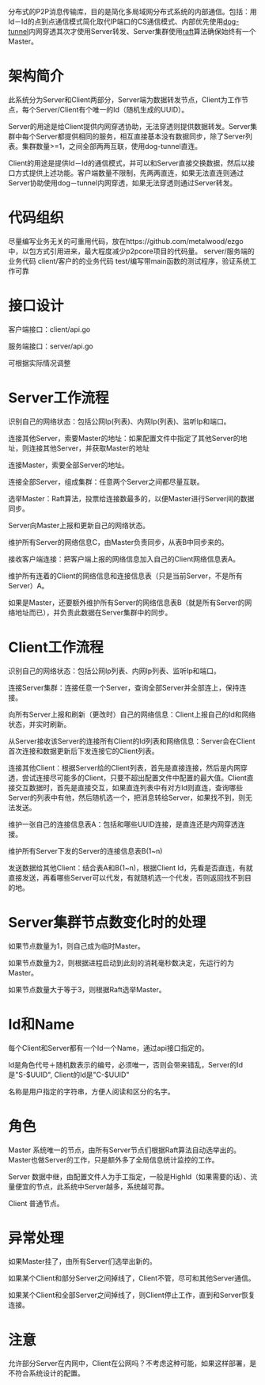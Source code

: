 分布式的P2P消息传输库，目的是简化多局域网分布式系统的内部通信。包括：用Id－Id的点到点通信模式简化取代IP端口的CS通信模式、内部优先使用[dog-tunnel](https://github.com/vzex/dog-tunnel)内网穿透其次才使用Server转发、Server集群使用[raft](https://github.com/coreos/etcd/tree/master/raft)算法确保始终有一个Master。

#  架构简介

此系统分为Server和Client两部分，Server端为数据转发节点，Client为工作节点，每个Server/Client有个唯一的Id（随机生成的UUID）。

Server的用途是给Client提供内网穿透协助，无法穿透则提供数据转发。Server集群中每个Server都提供相同的服务，相互直接基本没有数据同步，除了Server列表。集群数量>=1，之间全部两两互联，使用dog-tunnel直连。

Client的用途是提供Id－Id的通信模式，并可以和Server直接交换数据，然后以接口方式提供上述功能。客户端数量不限制，先两两直连，如果无法直连则通过Server协助使用dog－tunnel内网穿透，如果无法穿透则通过Server转发。

# 代码组织

尽量编写业务无关的可重用代码，放在https://github.com/metalwood/ezgo 中，以包方式引用进来，最大程度减少p2pcore项目的代码量。
server/服务端的业务代码
client/客户的的业务代码
test/编写带main函数的测试程序，验证系统工作可靠

# 接口设计

客户端接口：client/api.go

服务端接口：server/api.go

可根据实际情况调整


# Server工作流程

识别自己的网络状态：包括公网Ip(列表)、内网Ip(列表)、监听Ip和端口。

连接其他Server，索要Master的地址：如果配置文件中指定了其他Server的地址，则连接其他Server，并获取Master的地址

连接Master，索要全部Server的地址。

连接全部Server，组成集群：任意两个Server之间都尽量互联。

选举Master：Raft算法，投票给连接数最多的，以便Master进行Server间的数据同步。

Server向Master上报和更新自己的网络状态。

维护所有Server的网络信息C，由Master负责同步，从表B中同步来的。

接收客户端连接：把客户端上报的网络信息加入自己的Client网络信息表A。

维护所有连着的Client的网络信息和连接信息表（只是当前Server，不是所有Server）A。

如果是Master，还要额外维护所有Server的网络信息表B（就是所有Server的网络地址而已），并负责此数据在Server集群中的同步。


# Client工作流程

识别自己的网络状态：包括公网Ip列表、内网Ip列表、监听Ip和端口。

连接Server集群：连接任意一个Server，查询全部Server并全部连上，保持连接。

向所有Server上报和刷新（更改时）自己的网络信息：Client上报自己的Id和网络状态，并实时刷新。

从Server接收该Server的连接所有Client的Id列表和网络信息：Server会在Client首次连接和数据更新后下发连接它的Client列表。

连接其他Client：根据Server给的Client列表，首先是直接连接，然后是内网穿透，尝试连接尽可能多的Client，只要不超出配置文件中配置的最大值。Client直接交互数据时，首先是直接交互，如果直连列表中有对方Id则直连，查询哪些Server的列表中有他，然后随机选一个，把消息转给Server，如果找不到，则无法发送。

维护一张自己的连接信息表A：包括和哪些UUID连接，是直连还是内网穿透连接。

维护所有Server下发的Server的连接信息表B(1~n)

发送数据给其他Client：结合表A和B(1~n)，根据Client Id，先看是否直连，有就直接发送，再看哪些Server可以代发，有就随机选一个代发，否则返回找不到目的地。


# Server集群节点数变化时的处理

如果节点数量为1，则自己成为临时Master。

如果节点数量为2，则根据进程启动到此刻的消耗毫秒数决定，先运行的为Master。

如果节点数量大于等于3，则根据Raft选举Master。


# Id和Name

每个Client和Server都有一个Id一个Name，通过api接口指定的。

Id是角色代号＋随机数表示的编号，必须唯一，否则会带来错乱，Server的Id是"S-$UUID", Client的Id是"C-$UUID"

名称是用户指定的字符串，方便人阅读和区分的名字。


# 角色

Master 系统唯一的节点，由所有Server节点们根据Raft算法自动选举出的。Master也做Server的工作，只是额外多了全局信息统计监控的工作。

Server 数据中继，由配置文件人为手工指定，一般是HighId（如果需要的话）、流量便宜的节点，此系统中Server越多，系统越可靠。

Client 普通节点。


# 异常处理

如果Master挂了，由所有Server们选举出新的。

如果某个Client和部分Server之间掉线了，Client不管，尽可和其他Server通信。

如果某个Client和全部Server之间掉线了，则Client停止工作，直到和Server恢复连接。


# 注意

允许部分Server在内网中，Client在公网吗？不考虑这种可能，如果这样部署，是不符合系统设计的配置。
